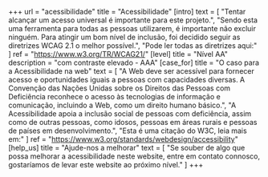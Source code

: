 +++
url = "acessibilidade"
title = "Acessibilidade"
[intro]
    text = [
        "Tentar alcançar um acesso universal é importante para este projeto.",
        "Sendo esta uma ferramenta para todas as pessoas utilizarem, é importante não excluir ninguém. Para atingir um bom nível de inclusão, foi decidido seguir as diretrizes WCAG 2.1 o melhor possível.",
        "Pode ler todas as diretrizes aqui:"
    ]
    ref = "https://www.w3.org/TR/WCAG21/"
[level]
    title = "Nível AA"
    description = "com contraste elevado - AAA"
[case_for]
    title = "O caso para a Acessibilidade na web"
    text = [
        "A Web deve ser acessível para fornecer acesso e oportunidades iguais a pessoas com capacidades diversas. A Convenção das Nações Unidas sobre os Direitos das Pessoas com Deficiência reconhece o acesso às tecnologias de informação e comunicação, incluindo a Web, como um direito humano básico.",
        "A Acessibilidade apoia a inclusão social de pessoas com deficiência, assim como de outras pessoas, como idosos, pessoas em áreas rurais e pessoas de países em desenvolvimento.",
        "Esta é uma citação do W3C, leia mais em:"
    ]
    ref = "https://www.w3.org/standards/webdesign/accessibility"
[help_us]
    title = "Ajude-nos a melhorar"
    text = [
        "Se souber de algo que possa melhorar a acessibilidade neste website, entre em contato connosco, gostaríamos de levar este website ao próximo nível."
    ]
+++